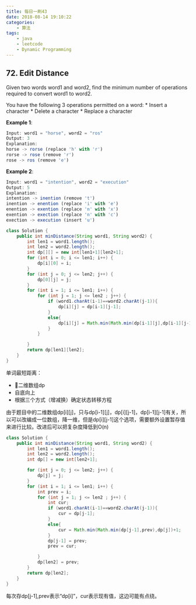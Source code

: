 ```yaml
---
title: 每日一刷43
date: 2018-08-14 19:10:22
categories: 
    - 算法
tags:
    - java
    - leetcode
    - Dynamic Programming
---
```

## 72. Edit Distance

Given two words word1 and word2, find the minimum number of operations required to convert word1 to word2.

You have the following 3 operations permitted on a word:
    * Insert a character
    * Delete a character
    * Replace a character

**Example 1**:

```js
Input: word1 = "horse", word2 = "ros"
Output: 3
Explanation: 
horse -> rorse (replace 'h' with 'r')
rorse -> rose (remove 'r')
rose -> ros (remove 'e')

```
**Example 2**:

```js
Input: word1 = "intention", word2 = "execution"
Output: 5
Explanation: 
intention -> inention (remove 't')
inention -> enention (replace 'i' with 'e')
enention -> exention (replace 'n' with 'x')
exention -> exection (replace 'n' with 'c')
exection -> execution (insert 'u')
```

```java
class Solution {
    public int minDistance(String word1, String word2) {
        int len1 = word1.length();
        int len2 = word2.length();
        int dp[][] = new int[len1+1][len2+1];
        for (int i = 0; i <= len1; i++) {
            dp[i][0] = i;
        }
        for (int j = 0; j <= len2; j++) {
            dp[0][j] = j;
        }
        for (int i = 1; i <= len1; i++) {
            for (int j = 1; j <= len2 ; j++) {
                if (word1.charAt(i-1)==word2.charAt(j-1)){
                    dp[i][j] = dp[i-1][j-1];
                }
                else{
                    dp[i][j] = Math.min(Math.min(dp[i-1][j],dp[i-1][j-1]),dp[i][j-1])+1;
                }
            }

        }
        return dp[len1][len2];
    }
}
```
单词最短距离：
- 二维数组dp
- 自底向上
- 根据三个方式（增减换）确定状态转移方程

由于题目中的二维数组dp[i][j]，只与dp[i-1][j]，dp[i][j-1]，dp[i-1][j-1]有关，所以可以改编成一位数组，降一维，但是dp[i][j-1]这个选项，需要额外设置暂存值来进行比较。改进后可以把复杂度降低到O(n)
```java
class Solution {
    public int minDistance(String word1, String word2) {
        int len1 = word1.length();
        int len2 = word2.length();
        int dp[] = new int[len2+1];

        for (int j = 0; j <= len2; j++) {
            dp[j] = j;
        }
        for (int i = 1; i <= len1; i++) {
            int prev = i;
            for (int j = 1; j <= len2 ; j++) {
                int cur;
                if (word1.charAt(i-1)==word2.charAt(j-1)){
                    cur = dp[j-1];
                }
                else{
                    cur = Math.min(Math.min(dp[j-1],prev),dp[j])+1;
                }
                dp[j-1] = prev;
                prev = cur;

            }
            dp[len2] = prev;
        }
        return dp[len2];
    }
}
```
每次存dp[j-1],prev表示“dp[i]”，cur表示现有值，这边可能有点绕。
